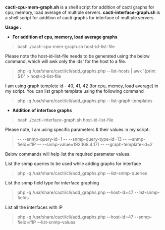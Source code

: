 **cacti-cpu-mem-graph.sh** is a shell script for addition of cacti graphs for cpu, memory, load average of multiple servers.
**cacti-interface-graph.sh** is a shell script for addition of cacti graphs for interface of multiple servers.

**Usage :**

* **For addition of cpu, memory, load average graphs**

> bash ./cacti-cpu-mem-graph.sh    host-id-list-file

Please note the host-id-list-file needs to be generated using the below command, which will awk only the ids' for the host to a file.  

> php -q /usr/share/cacti/cli/add_graphs.php --list-hosts | awk '{print $1}' > host-id-list-file

I am using graph templete id - 40, 41, 42 (for cpu, memoy, load average) in my script. You can list graph template using the following command 

> php -q /usr/share/cacti/cli/add_graphs.php --list-graph-templates


* **Addition of interface graphs**

> bash ./cacti-interface-graph.sh   host-id-list-file

Please note, I am using specific parameters & their values in my script:
> -- --snmp-query-id=1 
> -- --snmp-query-type-id=13 
> -- --snmp-field=ifIP 
> -- --snmp-value=192.168.4.171 
> -- --graph-template-id=2 

Below commands will help list the required parameter values.

List the snmp queries to be used while adding graphs for interface 

> php -q /usr/share/cacti/cli/add_graphs.php --list-snmp-queries

List the snmp field type for interface graphing

> php -q /usr/share/cacti/cli/add_graphs.php --host-id=47 --list-snmp-fields

List all the interfaces with IP

> php -q /usr/share/cacti/cli/add_graphs.php --host-id=47 --snmp-field=ifIP --list-snmp-values 






